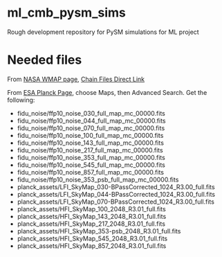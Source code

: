 # ml_cmb_pysm_sims
Rough development repository for PySM simulations for ML project

# Needed files

From [NASA WMAP page](https://lambda.gsfc.nasa.gov/product/wmap/dr5/params/lcdm_wmap9.html), [Chain Files Direct Link](https://lambda.gsfc.nasa.gov/data/map/dr5/dcp/chains/wmap_lcdm_wmap9_chains_v5.tar.gz)

From [ESA Planck Page](https://pla.esac.esa.int/#results), choose Maps, then Advanced Search. Get the following:
- fidu_noise/ffp10_noise_030_full_map_mc_00000.fits
- fidu_noise/ffp10_noise_044_full_map_mc_00000.fits
- fidu_noise/ffp10_noise_070_full_map_mc_00000.fits
- fidu_noise/ffp10_noise_100_full_map_mc_00000.fits
- fidu_noise/ffp10_noise_143_full_map_mc_00000.fits
- fidu_noise/ffp10_noise_217_full_map_mc_00000.fits
- fidu_noise/ffp10_noise_353_full_map_mc_00000.fits
- fidu_noise/ffp10_noise_545_full_map_mc_00000.fits
- fidu_noise/ffp10_noise_857_full_map_mc_00000.fits
- fidu_noise/ffp10_noise_353_psb_full_map_mc_00000.fits
- planck_assets/LFI_SkyMap_030-BPassCorrected_1024_R3.00_full.fits
- planck_assets/LFI_SkyMap_044-BPassCorrected_1024_R3.00_full.fits
- planck_assets/LFI_SkyMap_070-BPassCorrected_1024_R3.00_full.fits
- planck_assets/HFI_SkyMap_100_2048_R3.01_full.fits
- planck_assets/HFI_SkyMap_143_2048_R3.01_full.fits
- planck_assets/HFI_SkyMap_217_2048_R3.01_full.fits
- planck_assets/HFI_SkyMap_353-psb_2048_R3.01_full.fits
- planck_assets/HFI_SkyMap_545_2048_R3.01_full.fits
- planck_assets/HFI_SkyMap_857_2048_R3.01_full.fits

